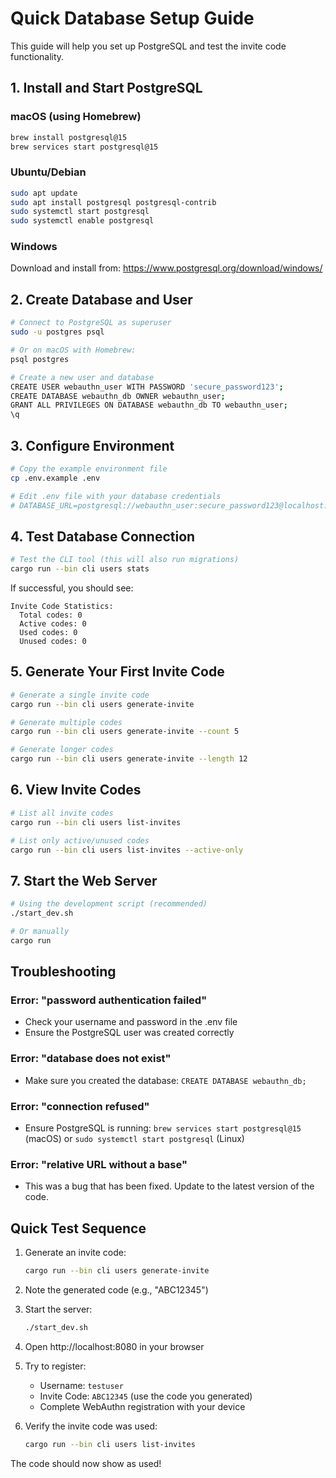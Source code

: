# Quick Database Setup Guide

This guide will help you set up PostgreSQL and test the invite code functionality.

## 1. Install and Start PostgreSQL

### macOS (using Homebrew)

```bash
brew install postgresql@15
brew services start postgresql@15
```

### Ubuntu/Debian

```bash
sudo apt update
sudo apt install postgresql postgresql-contrib
sudo systemctl start postgresql
sudo systemctl enable postgresql
```

### Windows

Download and install from: https://www.postgresql.org/download/windows/

## 2. Create Database and User

```bash
# Connect to PostgreSQL as superuser
sudo -u postgres psql

# Or on macOS with Homebrew:
psql postgres

# Create a new user and database
CREATE USER webauthn_user WITH PASSWORD 'secure_password123';
CREATE DATABASE webauthn_db OWNER webauthn_user;
GRANT ALL PRIVILEGES ON DATABASE webauthn_db TO webauthn_user;
\q
```

## 3. Configure Environment

```bash
# Copy the example environment file
cp .env.example .env

# Edit .env file with your database credentials
# DATABASE_URL=postgresql://webauthn_user:secure_password123@localhost:5432/webauthn_db
```

## 4. Test Database Connection

```bash
# Test the CLI tool (this will also run migrations)
cargo run --bin cli users stats
```

If successful, you should see:

```
Invite Code Statistics:
  Total codes: 0
  Active codes: 0
  Used codes: 0
  Unused codes: 0
```

## 5. Generate Your First Invite Code

```bash
# Generate a single invite code
cargo run --bin cli users generate-invite

# Generate multiple codes
cargo run --bin cli users generate-invite --count 5

# Generate longer codes
cargo run --bin cli users generate-invite --length 12
```

## 6. View Invite Codes

```bash
# List all invite codes
cargo run --bin cli users list-invites

# List only active/unused codes
cargo run --bin cli users list-invites --active-only
```

## 7. Start the Web Server

```bash
# Using the development script (recommended)
./start_dev.sh

# Or manually
cargo run
```

## Troubleshooting

### Error: "password authentication failed"

- Check your username and password in the .env file
- Ensure the PostgreSQL user was created correctly

### Error: "database does not exist"

- Make sure you created the database: `CREATE DATABASE webauthn_db;`

### Error: "connection refused"

- Ensure PostgreSQL is running: `brew services start postgresql@15` (macOS) or `sudo systemctl start postgresql` (Linux)

### Error: "relative URL without a base"

- This was a bug that has been fixed. Update to the latest version of the code.

## Quick Test Sequence

1. Generate an invite code:

   ```bash
   cargo run --bin cli users generate-invite
   ```

2. Note the generated code (e.g., "ABC12345")

3. Start the server:

   ```bash
   ./start_dev.sh
   ```

4. Open http://localhost:8080 in your browser

5. Try to register:

   - Username: `testuser`
   - Invite Code: `ABC12345` (use the code you generated)
   - Complete WebAuthn registration with your device

6. Verify the invite code was used:
   ```bash
   cargo run --bin cli users list-invites
   ```

The code should now show as used!
